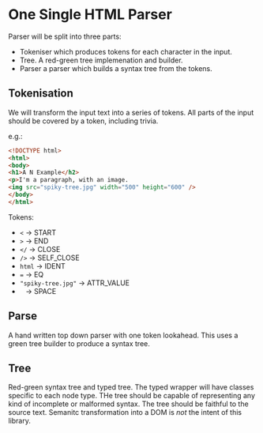 # One Single HTML Parser

Parser will be split into three parts:

 * Tokeniser which produces tokens for each character in the input.
 * Tree. A red-green tree implemenation and builder.
 * Parser a parser which builds a syntax tree from the tokens.

## Tokenisation

We will transform the input text into a series of tokens. All parts of the input
should be covered by a token, including trivia.

e.g.:

```html
<!DOCTYPE html>
<html>
<body>
<h1>A N Example</h2>
<p>I'm a paragraph, with an image.
<img src="spiky-tree.jpg" width="500" height="600" />
</body>
</html>
```

Tokens:

 * `<` -> START
 * `>` -> END
 * `</` -> CLOSE
 * `/>` -> SELF_CLOSE
 * `html` -> IDENT
 * `=` -> EQ
 * `"spiky-tree.jpg"` -> ATTR_VALUE
 * ` ` -> SPACE

## Parse

A hand written top down parser with one token lookahead. This uses a green tree
builder to produce a syntax tree.

## Tree

Red-green syntax tree and typed tree. The typed wrapper will have classes
specific to each node type. THe tree should be capable of representing any kind
of incomplete or malformed syntax. The tree should be faithful to the source
text. Semanitc transformation into a DOM is _not_ the intent of this library.
